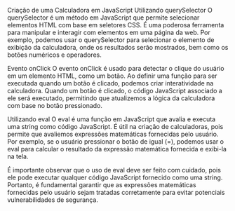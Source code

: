 Criação de uma Calculadora em JavaScript
Utilizando querySelector
O querySelector é um método em JavaScript que permite selecionar elementos HTML com base em seletores CSS. É uma poderosa ferramenta para manipular e interagir com elementos em uma página da web. Por exemplo, podemos usar o querySelector para selecionar o elemento de exibição da calculadora, onde os resultados serão mostrados, bem como os botões numéricos e operadores.

Evento onClick
O evento onClick é usado para detectar o clique do usuário em um elemento HTML, como um botão. Ao definir uma função para ser executada quando um botão é clicado, podemos criar interatividade na calculadora. Quando um botão é clicado, o código JavaScript associado a ele será executado, permitindo que atualizemos a lógica da calculadora com base no botão pressionado.

Utilizando eval
O eval é uma função em JavaScript que avalia e executa uma string como código JavaScript. É útil na criação de calculadoras, pois permite que avaliemos expressões matemáticas fornecidas pelo usuário. Por exemplo, se o usuário pressionar o botão de igual (=), podemos usar o eval para calcular o resultado da expressão matemática fornecida e exibi-la na tela.

É importante observar que o uso de eval deve ser feito com cuidado, pois ele pode executar qualquer código JavaScript fornecido como uma string. Portanto, é fundamental garantir que as expressões matemáticas fornecidas pelo usuário sejam tratadas corretamente para evitar potenciais vulnerabilidades de segurança.
